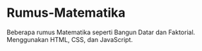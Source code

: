 # Rumus-Matematika
Beberapa rumus Matematika seperti Bangun Datar dan Faktorial. Menggunakan HTML, CSS, dan JavaScript.
